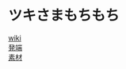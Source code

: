 # ツキさまもちもち

[wiki](https://wiki.alicey.dev/tsuki-sama/start#%E3%81%9D%E3%81%AE%E4%BB%96)  
[発端](https://twitter.com/mondmeere/status/1656473629704720384?s=20)  
[素材](https://twitter.com/mondmeere/status/1656471400671219715?s=20)  
